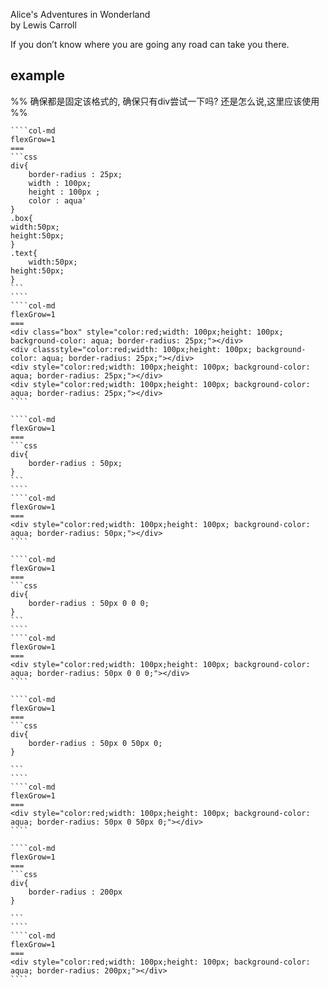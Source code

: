 
Alice's Adventures in Wonderland <br> by Lewis Carroll


If you don’t know where you are going any road can take you there.


## example


%% 确保都是固定该格式的, 确保只有div尝试一下吗? 还是怎么说,这里应该使用 %%
`````col
````col-md
flexGrow=1
===
```css
div{
    border-radius : 25px;
    width : 100px;
    height : 100px ; 
    color : aqua'
}
.box{
width:50px;
height:50px;
}
.text{
    width:50px;
height:50px;
}
```
````
````col-md
flexGrow=1
===
<div class="box" style="color:red;width: 100px;height: 100px; background-color: aqua; border-radius: 25px;"></div>
<div classstyle="color:red;width: 100px;height: 100px; background-color: aqua; border-radius: 25px;"></div>
<div style="color:red;width: 100px;height: 100px; background-color: aqua; border-radius: 25px;"></div>
<div style="color:red;width: 100px;height: 100px; background-color: aqua; border-radius: 25px;"></div>
````
`````


`````col
````col-md
flexGrow=1
===
```css
div{
    border-radius : 50px;
}
```
````
````col-md
flexGrow=1
===
<div style="color:red;width: 100px;height: 100px; background-color: aqua; border-radius: 50px;"></div>
````
`````


`````col
````col-md
flexGrow=1
===
```css
div{
    border-radius : 50px 0 0 0;
}
```
````
````col-md
flexGrow=1
===
<div style="color:red;width: 100px;height: 100px; background-color: aqua; border-radius: 50px 0 0 0;"></div>
````
`````


`````col
````col-md
flexGrow=1
===
```css
div{
    border-radius : 50px 0 50px 0;
}

```
````
````col-md
flexGrow=1
===
<div style="color:red;width: 100px;height: 100px; background-color: aqua; border-radius: 50px 0 50px 0;"></div>
````
`````



`````col
````col-md
flexGrow=1
===
```css
div{
    border-radius : 200px
}

```
````
````col-md
flexGrow=1
===
<div style="color:red;width: 100px;height: 100px; background-color: aqua; border-radius: 200px;"></div>
````
`````

